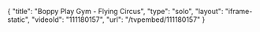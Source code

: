 {
    "title": "Boppy Play Gym - Flying Circus",
    "type": "solo",
    "layout": "iframe-static",
    "videoId": "111180157",
    "url": "\/tvpembed\/111180157"
}